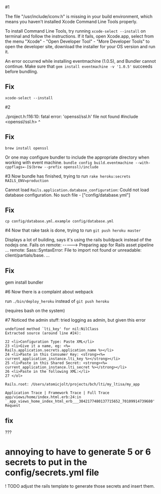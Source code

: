 #1 

The file "/usr/include/iconv.h" is missing in your build environment,
which means you haven't installed Xcode Command Line Tools properly.

To install Command Line Tools, try running `xcode-select --install` on
terminal and follow the instructions.  If it fails, open Xcode.app,
select from the menu "Xcode" - "Open Developer Tool" - "More Developer
Tools" to open the developer site, download the installer for your OS
version and run it.

An error occurred while installing eventmachine (1.0.5), and Bundler cannot continue.
Make sure that `gem install eventmachine -v '1.0.5'` succeeds before bundling.

## Fix
`xcode-select --install`


#2

./project.h:116:10: fatal error: 'openssl/ssl.h' file not found
#include <openssl/ssl.h>
         ^

## Fix
`brew install openssl`

Or one may configure bundler to include the appropriate directory when working with event machine.
`bundle config build.eventmachine --with-cppflags=-I$(brew --prefix openssl)/include`

#3 Now bundle has finished, trying to run `rake heroku:secrets RAILS_ENV=production`

Cannot load `Rails.application.database_configuration`:
Could not load database configuration. No such file - ["config/database.yml"]

## Fix
`cp config/database.yml.example config/database.yml`


#4 Now that rake task is done, trying to run `git push heroku master`

Displays a lot of building, says it's using the rails buildpack instead of the nodejs one.
Fails on 
    remote: -----> Preparing app for Rails asset pipeline
    ...
    remote:        Sass::SyntaxError: File to import not found or unreadable: client/partials/base.
    ...

## Fix

gem install bundler

#6 Now there is a complaint about webpack

run `./bin/deploy_heroku` instead of `git push heroku`

(requires bash on the system)


#7 Noticed the admin stuff: tried logging as admin, but given this error

    undefined method `lti_key' for nil:NilClass
    Extracted source (around line #24):

    22 <li>Configuration Type: Paste XML</li>
    23 <li>Give it a name, eg: <%= Rails.application.secrets.application_name %></li>
    24 <li>Paste in this Consumer Key: <strong><%= current_application_instance.lti_key %></strong></li>
    25 <li>Paste in this Shared Secret: <strong><%= current_application_instance.lti_secret %></strong></li>
    26 <li>Paste in the following XML:</li>
    27 </ol>

    Rails.root: /Users/atomicjolt/projects/bch/lti/my_ltisa/my_app

    Application Trace | Framework Trace | Full Trace
    app/views/home/index.html.erb:24:in `_app_views_home_index_html_erb___3042177480137715652_70109914739680'
    Request

## fix
  
  ???

# annoying to have to generate 5 or 6 secrets to put in the config/secrets.yml file

! TODO adjust the rails template to generate those secrets and insert them.
